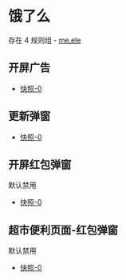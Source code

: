# 饿了么

存在 4 规则组 - [me.ele](/src/apps/me.ele.ts)

## 开屏广告

- [快照-0](https://gkd-kit.songe.li/import/12534930)

## 更新弹窗

- [快照-0](https://gkd-kit.gitee.io/import/12650280)

## 开屏红包弹窗

默认禁用

- [快照-0](https://gkd-kit.gitee.io/import/12650238)

## 超市便利页面-红包弹窗

默认禁用

- [快照-0](https://gkd-kit.gitee.io/import/12650713)
